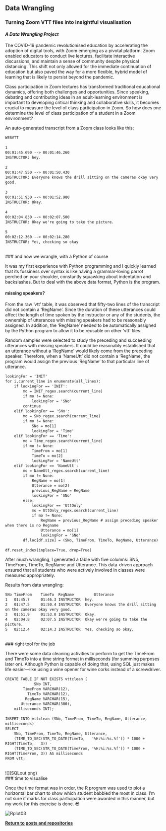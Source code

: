 ## Data Wrangling

### Turning Zoom VTT files into insightful visualisation

#### *A Data Wrangling Project*

The COVID-19 pandemic revolutionised education by accelerating the adoption of digital tools, with Zoom emerging as a pivotal platform. Zoom enabled educators to conduct live lectures, facilitate interactive discussions, and maintain a sense of community despite physical distancing. This shift not only allowed for the immediate continuation of education but also paved the way for a more flexible, hybrid model of learning that is likely to persist beyond the pandemic.

Class participation in Zoom lectures has transformed traditional educational dynamics, offering both challenges and opportunities. Since speaking, debating and contributing ideas in an adult-learning environment is important to developing critical thinking and collaborative skills, it becomes crucial to measure the level of class participation in Zoom. So how does one determine the level of class participation of a student in a Zoom environment?

An auto-generated transcript from a Zoom class looks like this:

    WEBVTT
    
    1
    00:01:45.690 --> 00:01:46.260
    INSTRUCTOR: hey.
    
    2
    00:01:47.550 --> 00:01:50.430
    INSTRUCTOR: Everyone knows the drill sitting on the cameras okay very good.
    
    3
    00:01:51.930 --> 00:01:52.980
    INSTRUCTOR: Okay.
    
    4
    00:02:04.830 --> 00:02:07.500
    INSTRUCTOR: Okay we're going to take the picture.
    
    5
    00:02:12.360 --> 00:02:14.280
    INSTRUCTOR: Yes, checking so okay

<br />
### and now we wrangle, with a Python of course 

It was my first experience with Python programming and I quickly learned that its fussiness over syntax is like having a grammar-loving parrot perched on your shoulder, constantly squawking about indentation and backslashes. But to deal with the above data format, Python is the program.

#### missing speakers?
From the raw ‘vtt’ table, it was observed that fifty-two lines of the transcript did not contain a ‘RegName’. Since the duration of these utterances could affect the length of time spoken by the instructor or any of the students, the ownership of utterances with missing speakers had to be reasonably assigned. In addition, the ‘RegName’ needed to be automatically assigned by the Python program to allow it to be reusable on other ‘vtt’ files.

Random samples were selected to study the preceding and succeeding utterances with missing speakers. It could be reasonably established that an utterance without a ‘RegName’ would likely come from the preceding speaker. Therefore, when a ‘NameUtt’ did not contain a ‘RegName’, the program would assign the previous ‘RegName’ to that particular line of utterance. 


    lookingFor = 'INIT'
    for i,current_line in enumerate(all_lines):
        if lookingFor == 'INIT':
            mo = INIT_regex.search(current_line)
            if mo != None:
                lookingFor = 'SNo'
            continue
        elif lookingFor == 'SNo':
            mo = SNo_regex.search(current_line)
            if mo != None:
                SNo = mo[1]
                lookingFor = 'Time'
        elif lookingFor == 'Time':
            mo = Time_regex.search(current_line)
            if mo != None:
                TimeFrom = mo[1]
                TimeTo = mo[2]
                lookingFor = 'NameUtt'
        elif lookingFor == 'NameUtt':
            mo = NameUtt_regex.search(current_line)
            if mo != None:
                RegName = mo[1]
                Utterance = mo[2]
                previous_RegName = RegName 
                lookingFor = 'SNo'
            else:
                lookingFor == 'UttOnly'
                mo = UttOnly_regex.search(current_line)
                if mo != None:
                    RegName = previous_RegName # assign preceding speaker when there is no Regname
                    Utterance = mo[1]
                    lookingFor = 'SNo'
            df.loc[df.size] = (SNo, TimeFrom, TimeTo, RegName, Utterance)

    df.reset_index(inplace=True, drop=True)

After much wrangling, I generated a table with five columns: SNo, TimeFrom, TimeTo, RegName and Utterance. This data-driven approach ensured that all students who were actively involved in classes were measured appropriately.

Results from data wrangling:

    SNo	TimeFrom    TimeTo	RegName	        Utterance
    1	01:45.7	    01:46.3	INSTRUCTOR	hey.
    2	01:47.5	    01:50.4	INSTRUCTOR	Everyone knows the drill sitting on the cameras okay very good.
    3	01:51.9	    01:53.0	INSTRUCTOR	Okay.
    4	02:04.8	    02:07.5	INSTRUCTOR	Okay we're going to take the picture.
    5	02:12.4	    02:14.3	INSTRUCTOR	Yes, checking so okay.

<br />
### right tool for the job 

There were some data cleaning activities to perform to get the TimeFrom and TimeTo into a time string format in milliseconds (for summing purposes later on). Although Python is capable of doing that, using SQL just makes life easier—like using a wine opener for wine corks instead of a screwdriver.

    CREATE TABLE IF NOT EXISTS vttclean (
        	     SNo INT,
            TimeFrom VARCHAR(12),
              TimeTo VARCHAR(12),
             RegName VARCHAR(15),
           Utterance VARCHAR(300),
        milliseconds INT);
    
    INSERT INTO vttclean (SNo, TimeFrom, TimeTo, RegName, Utterance, milliseconds)
    SELECT
        SNo, TimeFrom, TimeTo, RegName, Utterance,
        (TIME_TO_SEC(STR_TO_DATE(TimeTo,   '%H:%i:%s.%f')) * 1000 + RIGHT(TimeTo,   3)) -
        (TIME_TO_SEC(STR_TO_DATE(TimeFrom, '%H:%i:%s.%f')) * 1000 + RIGHT(TimeFrom, 3)) AS milliseconds
    FROM vtt;

<br />
![](SQLout.png)

<br />
### time to visualise

Once the time format was in order, the R program was used to plot a horizontal bar chart to show which student babbled the most in class. I’m not sure if marks for class participation were awarded in this manner, but my work for this exercise is done. 😎

![Rplot03](https://github.com/KenYeoKP/mystuff/assets/167163077/223924cf-1faf-41d6-a972-42ebd9d08b28)

<a style="font-weight:bold" href="https://KenYeoKP.github.io">Return to posts and repositories</a>
